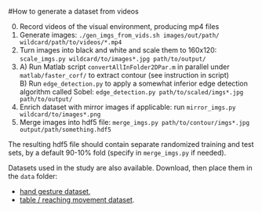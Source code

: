 #How to generate a dataset from videos

0. Record videos of the visual environment, producing mp4 files
1. Generate images: `./gen_imgs_from_vids.sh images/out/path/ wildcard/path/to/videos/*.mp4`
2. Turn images into black and white and scale them to 160x120:
`scale_imgs.py wildcard/to/images*.jpg path/to/output/`
3. A) Run Matlab script `convertAllInFolder2DPar.m` in parallel under `matlab/faster_corf/` to extract contour
(see instruction in script)  
   B) Run `edge_detection.py` to apply a somewhat inferior edge detection algorithm called Sobel:
   `edge_detection.py path/to/scaled/imgs*.jpg path/to/output/`
4. Enrich dataset with mirror images if applicable: run `mirror_imgs.py wildcard/to/images*.png`
5. Merge images into hdf5 file: `merge_imgs.py path/to/contour/imgs*.jpg output/path/something.hdf5`

The resulting hdf5 file should contain separate randomized training and test sets,
by a default 90-10% fold (specify in `merge_imgs.py` if needed).

Datasets used in the study are also available. Download, then place them in the `data` folder:

- [hand gesture dataset](https://ufile.io/xq28e),
- [table / reaching movement dataset](https://ufile.io/9uv24).
